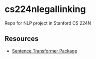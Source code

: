 # cs224nlegallinking
Repo for NLP project in Stanford CS 224N

## Resources
* [Sentence Transformer Package](https://www.sbert.net/docs/quickstart.html)
